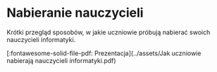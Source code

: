 # Nabieranie nauczycieli

Krótki przegląd sposobów, w jakie uczniowie próbują nabierać swoich nauczycieli informatyki.

[:fontawesome-solid-file-pdf: Prezentacja](../assets/Jak uczniowie nabierają nauczycieli informatyki.pdf)
